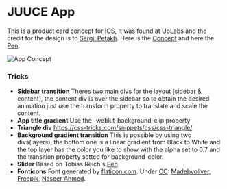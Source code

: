 # JUUCE App
This is a product card concept for IOS, It was found at UpLabs and the credit for the design is to [Sergii Petakh](https://dribbble.com/sergiipetakh). Here is the [Concept](https://ios.uplabs.com/posts/juuce-app-product-card-animation) and here the [Pen](http://codepen.io/emoreno911/pen/vyJvpB).

![App Concept](https://d13yacurqjgara.cloudfront.net/users/1128601/screenshots/3081415/juuce.gif)

### Tricks
- **Sidebar transition**
	Theres two main divs for the layout [sidebar & content], the content div is over the sidebar so to obtain the desired animation just use the transform property to translate and scale the content.
- **App title gradient**
	Use the -webkit-background-clip property
- **Triangle div**
	https://css-tricks.com/snippets/css/css-triangle/
- **Background gradient transition**
	This is possible by using two divs(layers), the bottom one is a linear gradient from Black to White and the top layer has the color you like to show with the alpha set to 0.7 and the transition property setted for background-color.
- **Slider**
	Based on Tobias Reich's [Pen](http://codepen.io/electerious/pen/JXNEPr)
- **Fonticons**
	Font generated by [flaticon.com](http://www.flaticon.com). Under [CC](http://creativecommons.org/licenses/by/3.0/): [Madebyoliver](http://www.flaticon.com/authors/madebyoliver), [Freepik](http://www.freepik.com), [Naseer Ahmed](http://www.flaticon.com/authors/naseer-ahmed).
